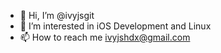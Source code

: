 - 👋 Hi, I’m @ivyjsgit
- 👀 I’m interested in iOS Development and Linux
- 📫 How to reach me ivyjshdx@gmail.com

<!---
ivyjsgit/ivyjsgit is a ✨ special ✨ repository because its `README.md` (this file) appears on your GitHub profile.
You can click the Preview link to take a look at your changes.
--->
